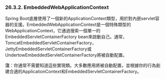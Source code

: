 ### 26.3.2. EmbeddedWebApplicationContext

Spring Boot底層使用了一個新的ApplicationContext類型，用於對內嵌servlet容器的支援。EmbeddedWebApplicationContext是一個特殊類型的WebApplicationContext，它通過搜索一個單一的EmbeddedServletContainerFactory bean來啟動自己。通常，TomcatEmbeddedServletContainerFactory，JettyEmbeddedServletContainerFactory或UndertowEmbeddedServletContainerFactory將被自動配置。

**注**：你通常不需要知道這些實現類。大多數應用將被自動配置，並根據你的行為創建合適的ApplicationContext和EmbeddedServletContainerFactory。
